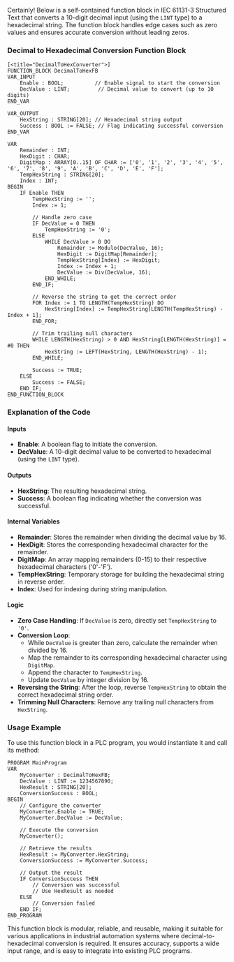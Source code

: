 Certainly! Below is a self-contained function block in IEC 61131-3 Structured Text that converts a 10-digit decimal input (using the `LINT` type) to a hexadecimal string. The function block handles edge cases such as zero values and ensures accurate conversion without leading zeros.

### Decimal to Hexadecimal Conversion Function Block

```st
[<title="DecimalToHexConverter">]
FUNCTION_BLOCK DecimalToHexFB
VAR_INPUT
    Enable : BOOL;          // Enable signal to start the conversion
    DecValue : LINT;         // Decimal value to convert (up to 10 digits)
END_VAR

VAR_OUTPUT
    HexString : STRING[20]; // Hexadecimal string output
    Success : BOOL := FALSE; // Flag indicating successful conversion
END_VAR

VAR
    Remainder : INT;
    HexDigit : CHAR;
    DigitMap : ARRAY[0..15] OF CHAR := ['0', '1', '2', '3', '4', '5', '6', '7', '8', '9', 'A', 'B', 'C', 'D', 'E', 'F'];
    TempHexString : STRING[20];
    Index : INT;
BEGIN
    IF Enable THEN
        TempHexString := '';
        Index := 1;

        // Handle zero case
        IF DecValue = 0 THEN
            TempHexString := '0';
        ELSE
            WHILE DecValue > 0 DO
                Remainder := Modulo(DecValue, 16);
                HexDigit := DigitMap[Remainder];
                TempHexString[Index] := HexDigit;
                Index := Index + 1;
                DecValue := Div(DecValue, 16);
            END_WHILE;
        END_IF;

        // Reverse the string to get the correct order
        FOR Index := 1 TO LENGTH(TempHexString) DO
            HexString[Index] := TempHexString[LENGTH(TempHexString) - Index + 1];
        END_FOR;

        // Trim trailing null characters
        WHILE LENGTH(HexString) > 0 AND HexString[LENGTH(HexString)] = #0 THEN
            HexString := LEFT(HexString, LENGTH(HexString) - 1);
        END_WHILE;

        Success := TRUE;
    ELSE
        Success := FALSE;
    END_IF;
END_FUNCTION_BLOCK
```

### Explanation of the Code

#### Inputs
- **Enable**: A boolean flag to initiate the conversion.
- **DecValue**: A 10-digit decimal value to be converted to hexadecimal (using the `LINT` type).

#### Outputs
- **HexString**: The resulting hexadecimal string.
- **Success**: A boolean flag indicating whether the conversion was successful.

#### Internal Variables
- **Remainder**: Stores the remainder when dividing the decimal value by 16.
- **HexDigit**: Stores the corresponding hexadecimal character for the remainder.
- **DigitMap**: An array mapping remainders (0-15) to their respective hexadecimal characters ('0'-'F').
- **TempHexString**: Temporary storage for building the hexadecimal string in reverse order.
- **Index**: Used for indexing during string manipulation.

#### Logic
- **Zero Case Handling**: If `DecValue` is zero, directly set `TempHexString` to `'0'`.
- **Conversion Loop**:
  - While `DecValue` is greater than zero, calculate the remainder when divided by 16.
  - Map the remainder to its corresponding hexadecimal character using `DigitMap`.
  - Append the character to `TempHexString`.
  - Update `DecValue` by integer division by 16.
- **Reversing the String**: After the loop, reverse `TempHexString` to obtain the correct hexadecimal string order.
- **Trimming Null Characters**: Remove any trailing null characters from `HexString`.

### Usage Example

To use this function block in a PLC program, you would instantiate it and call its method:

```st
PROGRAM MainProgram
VAR
    MyConverter : DecimalToHexFB;
    DecValue : LINT := 1234567890;
    HexResult : STRING[20];
    ConversionSuccess : BOOL;
BEGIN
    // Configure the converter
    MyConverter.Enable := TRUE;
    MyConverter.DecValue := DecValue;

    // Execute the conversion
    MyConverter();

    // Retrieve the results
    HexResult := MyConverter.HexString;
    ConversionSuccess := MyConverter.Success;

    // Output the result
    IF ConversionSuccess THEN
        // Conversion was successful
        // Use HexResult as needed
    ELSE
        // Conversion failed
    END_IF;
END_PROGRAM
```

This function block is modular, reliable, and reusable, making it suitable for various applications in industrial automation systems where decimal-to-hexadecimal conversion is required. It ensures accuracy, supports a wide input range, and is easy to integrate into existing PLC programs.
